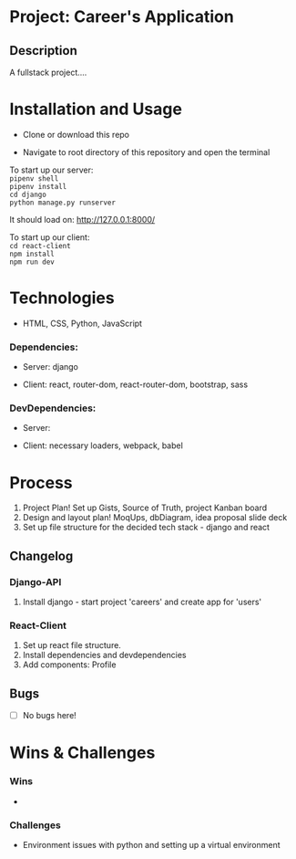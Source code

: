 # Project: Career's Application 

## Description 
A fullstack project....

# Installation and Usage
- Clone or download this repo  

- Navigate to root directory of this repository and open the terminal   

To start up our server:     
`pipenv shell`   
`pipenv install`   
`cd django`   
`python manage.py runserver`   

It should load on: http://127.0.0.1:8000/

To start up our client:   
`cd react-client`   
`npm install`     
`npm run dev`    

# Technologies
- HTML, CSS, Python, JavaScript   
### Dependencies: 
   - Server: django
   
   - Client: react, router-dom, react-router-dom, bootstrap, sass

### DevDependencies:
   - Server: 
   
   - Client: necessary loaders, webpack, babel
# Process 
1. Project Plan! Set up Gists, Source of Truth, project Kanban board  
2. Design and layout plan! MoqUps, dbDiagram, idea proposal slide deck 
3. Set up file structure for the decided tech stack - django and react

## Changelog
### Django-API
1. Install django - start project 'careers' and create app for 'users' 

### React-Client
1. Set up react file structure.
2. Install dependencies and devdependencies 
3. Add components: Profile  
## Bugs
- [ ] No bugs here!

# Wins & Challenges

### Wins
- 
### Challenges
- Environment issues with python and setting up a virtual environment 